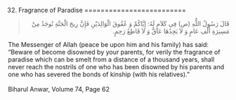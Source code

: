 32. Fragrance of Paradise
=========================

<blockquote dir="rtl">
  <p>
قَالَ رَسُولُ اللٌّهِ (ص) فِي كَلاَمٍ لَهُ: إِيَّاكُمْ وَ عُقُوقَ
الْوَالِدَيْنِ فَإِنَّ رِيحَ الْجَنَّةِ تُوجَدُ مِنْ مَسِيرَةِ أَلْفِ
عَامٍ وَ لاَ يَجِدُهَا عَاقٌّ وَ لاَ قَاطِعُ رَحِمٍ‏.
  </p>
</blockquote>

The Messenger of Allah (peace be upon him and his family) has said:
“Beware of become disowned by your parents, for verily the fragrance of
paradise which can be smelt from a distance of a thousand years, shall
never reach the nostrils of one who has been disowned by his parents and
one who has severed the bonds of kinship (with his relatives).”  
    
 Biharul Anwar, Volume 74, Page 62


